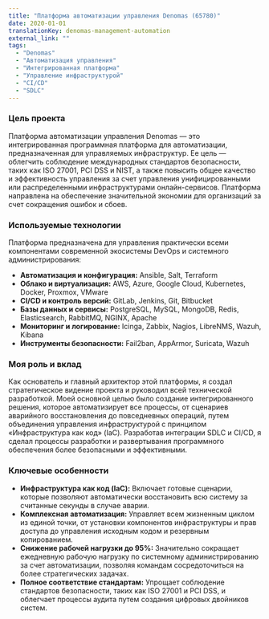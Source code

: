 ```yaml
---
title: "Платформа автоматизации управления Denomas (65780)"
date: 2020-01-01
translationKey: denomas-management-automation
external_link: ""
tags:
  - "Denomas"
  - "Автоматизация управления"
  - "Интегрированная платформа"
  - "Управление инфраструктурой"
  - "CI/CD"
  - "SDLC"
---
```


### Цель проекта
Платформа автоматизации управления Denomas — это интегрированная программная платформа для автоматизации, предназначенная для управляемых инфраструктур. Ее цель — облегчить соблюдение международных стандартов безопасности, таких как ISO 27001, PCI DSS и NIST, а также повысить общее качество и эффективность управления за счет управления унифицированными или распределенными инфраструктурами онлайн-сервисов. Платформа направлена на обеспечение значительной экономии для организаций за счет сокращения ошибок и сбоев.

### Используемые технологии
Платформа предназначена для управления практически всеми компонентами современной экосистемы DevOps и системного администрирования:
- **Автоматизация и конфигурация:** Ansible, Salt, Terraform
- **Облако и виртуализация:** AWS, Azure, Google Cloud, Kubernetes, Docker, Proxmox, VMware
- **CI/CD и контроль версий:** GitLab, Jenkins, Git, Bitbucket
- **Базы данных и сервисы:** PostgreSQL, MySQL, MongoDB, Redis, Elasticsearch, RabbitMQ, NGINX, Apache
- **Мониторинг и логирование:** Icinga, Zabbix, Nagios, LibreNMS, Wazuh, Kibana
- **Инструменты безопасности:** Fail2ban, AppArmor, Suricata, Wazuh

### Моя роль и вклад
Как основатель и главный архитектор этой платформы, я создал стратегическое видение проекта и руководил всей технической разработкой. Моей основной целью было создание интегрированного решения, которое автоматизирует все процессы, от сценариев аварийного восстановления до повседневных операций, путем объединения управления инфраструктурой с принципом «Инфраструктура как код» (IaC). Разработав интеграции SDLC и CI/CD, я сделал процессы разработки и развертывания программного обеспечения более безопасными и эффективными.

### Ключевые особенности
- **Инфраструктура как код (IaC):** Включает готовые сценарии, которые позволяют автоматически восстановить всю систему за считанные секунды в случае аварии.
- **Комплексная автоматизация:** Управляет всем жизненным циклом из единой точки, от установки компонентов инфраструктуры и прав доступа до управления исходным кодом и резервным копированием.
- **Снижение рабочей нагрузки до 95%:** Значительно сокращает ежедневную рабочую нагрузку по системному администрированию за счет автоматизации, позволяя командам сосредоточиться на более стратегических задачах.
- **Полное соответствие стандартам:** Упрощает соблюдение стандартов безопасности, таких как ISO 27001 и PCI DSS, и облегчает процессы аудита путем создания цифровых двойников систем.
